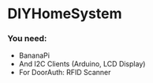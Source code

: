 # DIYHomeSystem

### You need:

 - BananaPi
 - And I2C Clients (Arduino, LCD Display)
 - For DoorAuth: RFID Scanner
